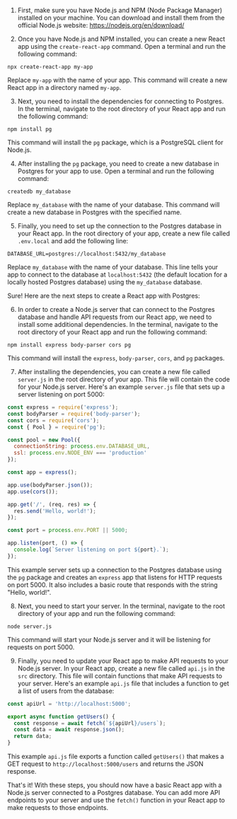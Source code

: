 1. First, make sure you have Node.js and NPM (Node Package Manager) installed on your machine. You can download and install them from the official Node.js website: https://nodejs.org/en/download/

2. Once you have Node.js and NPM installed, you can create a new React app using the `create-react-app` command. Open a terminal and run the following command:

```
npx create-react-app my-app
```

Replace `my-app` with the name of your app. This command will create a new React app in a directory named `my-app`.

3. Next, you need to install the dependencies for connecting to Postgres. In the terminal, navigate to the root directory of your React app and run the following command:

```
npm install pg
```

This command will install the `pg` package, which is a PostgreSQL client for Node.js.

4. After installing the `pg` package, you need to create a new database in Postgres for your app to use. Open a terminal and run the following command:

```
createdb my_database
```

Replace `my_database` with the name of your database. This command will create a new database in Postgres with the specified name.

5. Finally, you need to set up the connection to the Postgres database in your React app. In the root directory of your app, create a new file called `.env.local` and add the following line:

```
DATABASE_URL=postgres://localhost:5432/my_database
```

Replace `my_database` with the name of your database. This line tells your app to connect to the database at `localhost:5432` (the default location for a locally hosted Postgres database) using the `my_database` database.



Sure! Here are the next steps to create a React app with Postgres:

6. In order to create a Node.js server that can connect to the Postgres database and handle API requests from our React app, we need to install some additional dependencies. In the terminal, navigate to the root directory of your React app and run the following command:

```
npm install express body-parser cors pg
```

This command will install the `express`, `body-parser`, `cors`, and `pg` packages.

7. After installing the dependencies, you can create a new file called `server.js` in the root directory of your app. This file will contain the code for your Node.js server. Here's an example `server.js` file that sets up a server listening on port 5000:

```javascript
const express = require('express');
const bodyParser = require('body-parser');
const cors = require('cors');
const { Pool } = require('pg');

const pool = new Pool({
  connectionString: process.env.DATABASE_URL,
  ssl: process.env.NODE_ENV === 'production'
});

const app = express();

app.use(bodyParser.json());
app.use(cors());

app.get('/', (req, res) => {
  res.send('Hello, world!');
});

const port = process.env.PORT || 5000;

app.listen(port, () => {
  console.log(`Server listening on port ${port}.`);
});
```

This example server sets up a connection to the Postgres database using the `pg` package and creates an `express` app that listens for HTTP requests on port 5000. It also includes a basic route that responds with the string "Hello, world!".

8. Next, you need to start your server. In the terminal, navigate to the root directory of your app and run the following command:

```
node server.js
```

This command will start your Node.js server and it will be listening for requests on port 5000.

9. Finally, you need to update your React app to make API requests to your Node.js server. In your React app, create a new file called `api.js` in the `src` directory. This file will contain functions that make API requests to your server. Here's an example `api.js` file that includes a function to get a list of users from the database:

```javascript
const apiUrl = 'http://localhost:5000';

export async function getUsers() {
  const response = await fetch(`${apiUrl}/users`);
  const data = await response.json();
  return data;
}
```

This example `api.js` file exports a function called `getUsers()` that makes a GET request to `http://localhost:5000/users` and returns the JSON response.

That's it! With these steps, you should now have a basic React app with a Node.js server connected to a Postgres database. You can add more API endpoints to your server and use the `fetch()` function in your React app to make requests to those endpoints.

